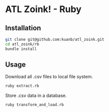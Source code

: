 # ATL Zoink! - Ruby

## Installation

```` sh
git clone git@github.com:kuanb/atl_zoink.git
cd atl_zoink/rb
bundle install
````

## Usage

Download all .csv files to local file system.

```` sh
ruby extract.rb
````

Store .csv data in a database.

```` sh
ruby transform_and_load.rb
````
